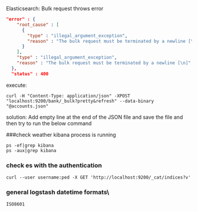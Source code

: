 Elasticsearch: Bulk request throws error 
```json
"error" : {
    "root_cause" : [
      {
        "type" : "illegal_argument_exception",
        "reason" : "The bulk request must be terminated by a newline [\n]"
      }
    ],
    "type" : "illegal_argument_exception",
    "reason" : "The bulk request must be terminated by a newline [\n]"
  },
  "status" : 400
```
execute:
```shell script
curl -H "Content-Type: application/json" -XPOST "localhost:9200/bank/_bulk?pretty&refresh" --data-binary "@accounts.json"
```
solution: Add empty line at the end of the JSON file and save the file and then try to run the below command

###check weather kibana process is running 
```shell script
ps -ef|grep kibana
ps -aux|grep kibana
```
### check es with the authentication 
```shell script
curl --user username:ped -X GET 'http://localhost:9200/_cat/indices?v'
```
### general logstash datetime formats\
```shell script
ISO8601
```